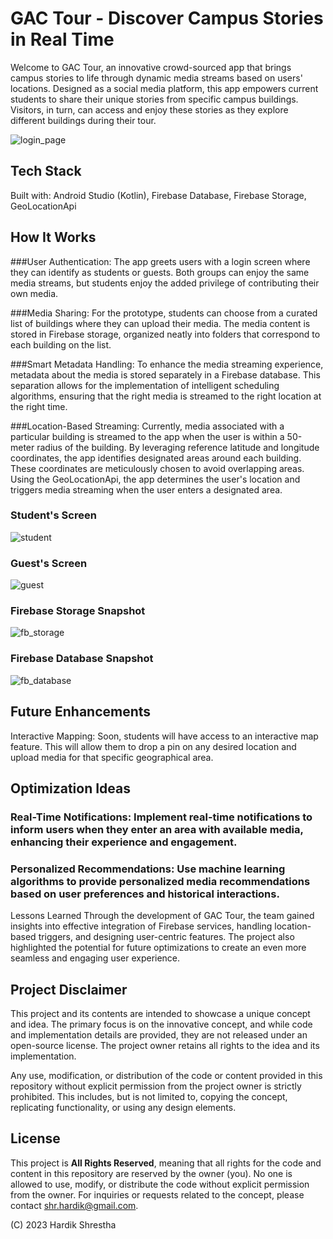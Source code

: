 # GAC Tour - Discover Campus Stories in Real Time
Welcome to GAC Tour, an innovative crowd-sourced app that brings campus stories to life through dynamic media streams based on users' locations. Designed as a social media platform, this app empowers current students to share their unique stories from specific campus buildings. Visitors, in turn, can access and enjoy these stories as they explore different buildings during their tour.

![login_page](https://github.com/hardikshr/GAC-Tour/assets/110008888/54b4b36e-dbee-4ba0-8bac-f23a68770512)

## Tech Stack
Built with: Android Studio (Kotlin), Firebase Database, Firebase Storage, GeoLocationApi

## How It Works
###User Authentication: The app greets users with a login screen where they can identify as students or guests. Both groups can enjoy the same media streams, but students enjoy the added privilege of contributing their own media.

###Media Sharing: For the prototype, students can choose from a curated list of buildings where they can upload their media. The media content is stored in Firebase storage, organized neatly into folders that correspond to each building on the list.

###Smart Metadata Handling: To enhance the media streaming experience, metadata about the media is stored separately in a Firebase database. This separation allows for the implementation of intelligent scheduling algorithms, ensuring that the right media is streamed to the right location at the right time.

###Location-Based Streaming: Currently, media associated with a particular building is streamed to the app when the user is within a 50-meter radius of the building. By leveraging reference latitude and longitude coordinates, the app identifies designated areas around each building. These coordinates are meticulously chosen to avoid overlapping areas. Using the GeoLocationApi, the app determines the user's location and triggers media streaming when the user enters a designated area.

### Student's Screen
![student](https://github.com/hardikshr/GAC-Tour/assets/110008888/259c86d1-04ff-4d40-b8a0-61e34c646b4c)

### Guest's Screen
![guest](https://github.com/hardikshr/GAC-Tour/assets/110008888/25ecc31a-541e-4144-ac76-e2bcca383826)

### Firebase Storage Snapshot
![fb_storage](https://github.com/hardikshr/GAC-Tour/assets/110008888/78052890-21a2-45a1-912d-de529bd49ce3)

### Firebase Database Snapshot
![fb_database](https://github.com/hardikshr/GAC-Tour/assets/110008888/56d0e4fb-61ca-4e11-8527-a308b0129291)

## Future Enhancements
Interactive Mapping: Soon, students will have access to an interactive map feature. This will allow them to drop a pin on any desired location and upload media for that specific geographical area.

## Optimization Ideas
### Real-Time Notifications: Implement real-time notifications to inform users when they enter an area with available media, enhancing their experience and engagement.

### Personalized Recommendations: Use machine learning algorithms to provide personalized media recommendations based on user preferences and historical interactions.

Lessons Learned
Through the development of GAC Tour, the team gained insights into effective integration of Firebase services, handling location-based triggers, and designing user-centric features. The project also highlighted the potential for future optimizations to create an even more seamless and engaging user experience.

## Project Disclaimer

This project and its contents are intended to showcase a unique concept and idea. The primary focus is on the innovative concept, and while code and implementation details are provided, they are not released under an open-source license. The project owner retains all rights to the idea and its implementation.

Any use, modification, or distribution of the code or content provided in this repository without explicit permission from the project owner is strictly prohibited. This includes, but is not limited to, copying the concept, replicating functionality, or using any design elements.

## License

This project is **All Rights Reserved**, meaning that all rights for the code and content in this repository are reserved by the owner (you). No one is allowed to use, modify, or distribute the code without explicit permission from the owner. For inquiries or requests related to the concept, please contact shr.hardik@gmail.com.

(C) 2023 Hardik Shrestha




